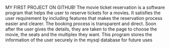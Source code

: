 MY FIRST PROJECT ON GITHUB!
The movie ticket reservation is a software program that helps the user to reserve tickets for a movies. 
It  satisfies the user requirement by including features that makes the reservation process easier and clearer.
The booking process is transparent and direct. Soon after the user gives the details, they are taken to the page to choose the movie, the seats and the multiplex they want. 
This program stores the information of the user securely in the mysql database for future uses
